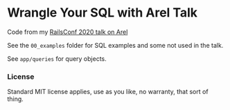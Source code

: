 # Wrangle Your SQL with Arel Talk

Code from my [RailsConf 2020 talk on Arel](https://youtu.be/8pQGzsDzYEo)

See the `00_examples` folder for SQL examples and some not used in the talk.

See `app/queries` for query objects.

### License

Standard MIT license applies, use as you like, no warranty, that sort of thing.
